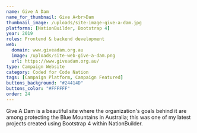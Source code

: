 ```yaml
---
name: Give A Dam
name_for_thumbnail: Give A<br>Dam
thumbnail_image: /uploads/site-image-give-a-dam.jpg
platforms: [NationBuilder, Bootstrap 4]
year: 2019
roles: Frontend & backend development
web:
  domain: www.giveadam.org.au
  image: /uploads/site-web-give-a-dam.png
  url: https://www.giveadam.org.au/
type: Campaign Website
category: Coded for Code Nation
tags: [Campaign Platform, Campaign Featured]
buttons_background: "#24414D"
buttons_color: "#FFFFFF"
order: 24
---
```


Give A Dam is a beautiful site where the organization's goals behind it are among protecting the Blue Mountains in Australia; this was one of my latest projects created using Bootstrap 4 within NationBuilder.